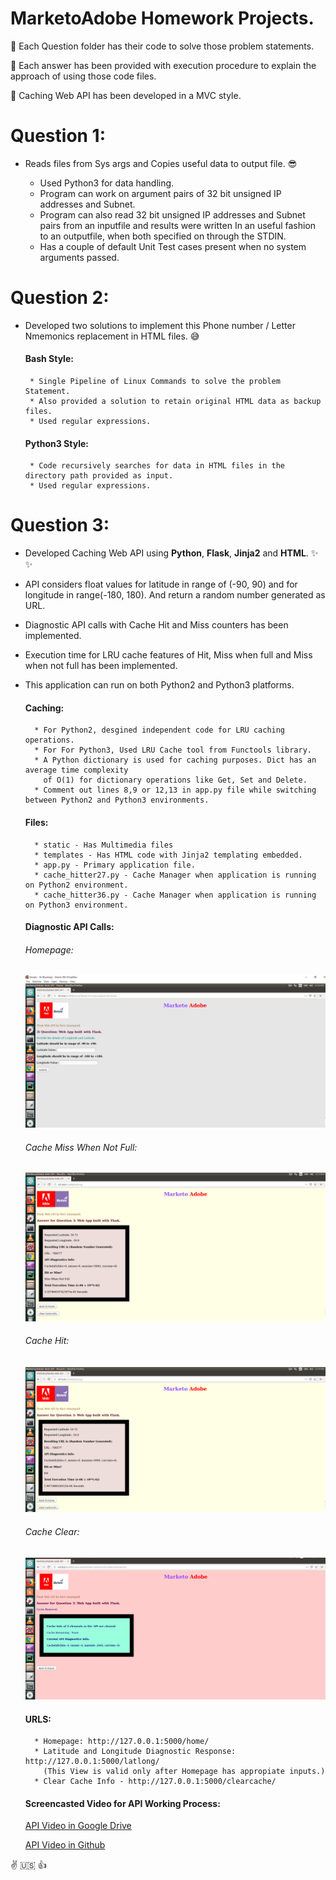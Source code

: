 # MarketoAdobe Homework Projects. 

:key: Each Question folder has their code to solve those problem statements. 

:key: Each answer has been provided with execution procedure to explain the approach of using those code files. 

:key: Caching Web API has been developed in a MVC style.  

# Question 1:
  * Reads files from Sys args and Copies useful data to output file. :sunglasses:

    * Used Python3 for data handling. 
    * Program can work on argument pairs of 32 bit unsigned IP addresses and Subnet.
    * Program can also read 32 bit unsigned IP addresses and Subnet pairs from an inputfile and results 
      were written In an useful fashion to an outputfile, when both specified on through the STDIN.  
    * Has a couple of default Unit Test cases present when no system arguments passed. 

# Question 2:
  * Developed two solutions to implement this Phone number / Letter Nmemonics replacement in HTML files. :sweat_smile:
    #### Bash Style:
         * Single Pipeline of Linux Commands to solve the problem Statement. 
         * Also provided a solution to retain original HTML data as backup files. 
         * Used regular expressions. 
    
    #### Python3 Style:
         * Code recursively searches for data in HTML files in the directory path provided as input. 
         * Used regular expressions. 

# Question 3:
   *  Developed Caching Web API using **Python**, **Flask**, **Jinja2** and **HTML**. :sparkles: :sparkles:
   *  API considers float values for latitude in range of (-90, 90) and for longitude in range(-180, 180).
      And return a random number generated as URL. 
   *  Diagnostic API calls with Cache Hit and Miss counters has been implemented. 
   *  Execution time for LRU cache features of Hit, Miss when full and Miss when not full has been implemented. 
   *  This application can run on both Python2 and Python3 platforms. 
   
      #### Caching:
            * For Python2, desgined independent code for LRU caching operations. 
            * For For Python3, Used LRU Cache tool from Functools library. 
            * A Python dictionary is used for caching purposes. Dict has an average time complexity 
              of O(1) for dictionary operations like Get, Set and Delete. 
            * Comment out lines 8,9 or 12,13 in app.py file while switching between Python2 and Python3 environments. 
            
      #### Files:
            * static - Has Multimedia files
            * templates - Has HTML code with Jinja2 templating embedded. 
            * app.py - Primary application file. 
            * cache_hitter27.py - Cache Manager when application is running on Python2 environment.
            * cache_hitter36.py - Cache Manager when application is running on Python3 environment.
            
      #### Diagnostic API Calls: 
         ###### Homepage:
         ![alt text](https://github.com/Raviteja-Ainampudi/MarketoAdobe/blob/master/Question3/API_Screenshots/API%20HomePage.PNG "Logo 1")
  
         ###### Cache Miss When Not Full:
         ![alt text](https://github.com/Raviteja-Ainampudi/MarketoAdobe/blob/master/Question3/API_Screenshots/API%20Cache%20Value%20Miss.PNG "Logo 2")
         
         ###### Cache Hit:
         ![alt text](https://github.com/Raviteja-Ainampudi/MarketoAdobe/blob/master/Question3/API_Screenshots/API%20Cache%20Value%20Hit.PNG "Logo 3")
         
         ###### Cache Clear:
         ![alt text](https://github.com/Raviteja-Ainampudi/MarketoAdobe/blob/master/Question3/API_Screenshots/API%20Cache%20Clear.PNG "Logo 4")
         
      #### URLS: 
            * Homepage: http://127.0.0.1:5000/home/
            * Latitude and Longitude Diagnostic Response: http://127.0.0.1:5000/latlong/ 
              (This View is valid only after Homepage has appropiate inputs.)
            * Clear Cache Info - http://127.0.0.1:5000/clearcache/
            
      #### Screencasted Video for API Working Process:    
      [API Video in Google Drive](https://drive.google.com/drive/folders/1nkfsuycR6jeogg0X5VfLXiDt-VOZ1Mj_)

      [API Video in Github](https://github.com/Raviteja-Ainampudi/MarketoAdobe/tree/master/Question3/API_Screen_Video)



:v: :us: :+1:
